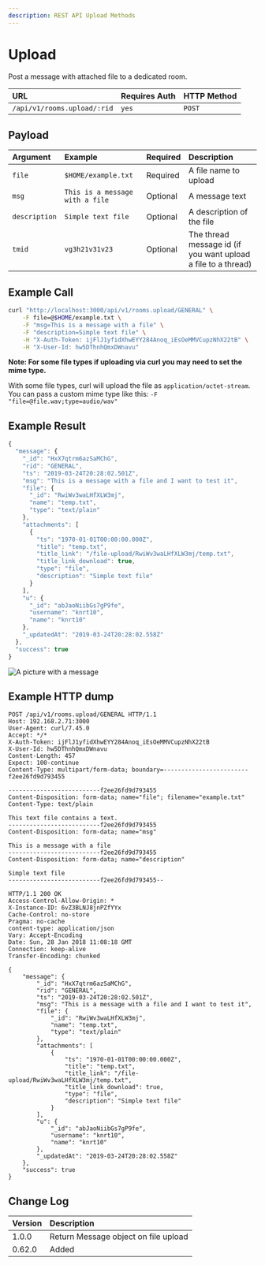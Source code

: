 ```yaml
---
description: REST API Upload Methods
---
```


# Upload

Post a message with attached file to a dedicated room.

| URL | Requires Auth | HTTP Method |
| :--- | :--- | :--- |
| `/api/v1/rooms.upload/:rid` | `yes` | `POST` |

## Payload

| Argument | Example | Required | Description |
| :--- | :--- | :--- | :--- |
| `file` | `$HOME/example.txt` | Required | A file name to upload |
| `msg` | `This is a message with a file` | Optional | A message text |
| `description` | `Simple text file` | Optional | A description of the file |
| `tmid` | `vg3h21v31v23` | Optional | The thread message id \(if you want upload a file to a thread\) |

## Example Call

```bash
curl "http://localhost:3000/api/v1/rooms.upload/GENERAL" \
    -F file=@$HOME/example.txt \
    -F "msg=This is a message with a file" \
    -F "description=Simple text file" \
    -H "X-Auth-Token: ijFlJ1yfidXhwEYY284Anoq_iEsOeMMVCupzNhX22tB" \
    -H "X-User-Id: hw5DThnhQmxDWnavu"
```

**Note: For some file types if uploading via curl you may need to set the mime type.**

With some file types, curl will upload the file as `application/octet-stream`. You can pass a custom mime type like this: `-F "file=@file.wav;type=audio/wav"`

## Example Result

```javascript
{
  "message": {
    "_id": "HxX7qtrm6azSaMChG",
    "rid": "GENERAL",
    "ts": "2019-03-24T20:28:02.501Z",
    "msg": "This is a message with a file and I want to test it",
    "file": {
      "_id": "RwiWv3waLHfXLW3mj",
      "name": "temp.txt",
      "type": "text/plain"
    },
    "attachments": [
      {
        "ts": "1970-01-01T00:00:00.000Z",
        "title": "temp.txt",
        "title_link": "/file-upload/RwiWv3waLHfXLW3mj/temp.txt",
        "title_link_download": true,
        "type": "file",
        "description": "Simple text file"
      }
    ],
    "u": {
      "_id": "abJaoNiibGs7gP9fe",
      "username": "knrt10",
      "name": "knrt10"
    },
    "_updatedAt": "2019-03-24T20:28:02.558Z"
  },
  "success": true
}
```

![A picture with a message](../../../../../.gitbook/assets/example.png)

## Example HTTP dump

```text
POST /api/v1/rooms.upload/GENERAL HTTP/1.1
Host: 192.168.2.71:3000
User-Agent: curl/7.45.0
Accept: */*
X-Auth-Token: ijFlJ1yfidXhwEYY284Anoq_iEsOeMMVCupzNhX22tB
X-User-Id: hw5DThnhQmxDWnavu
Content-Length: 457
Expect: 100-continue
Content-Type: multipart/form-data; boundary=------------------------f2ee26fd9d793455

--------------------------f2ee26fd9d793455
Content-Disposition: form-data; name="file"; filename="example.txt"
Content-Type: text/plain

This text file contains a text.
--------------------------f2ee26fd9d793455
Content-Disposition: form-data; name="msg"

This is a message with a file
--------------------------f2ee26fd9d793455
Content-Disposition: form-data; name="description"

Simple text file
--------------------------f2ee26fd9d793455--

HTTP/1.1 200 OK
Access-Control-Allow-Origin: *
X-Instance-ID: 6vZ3BLNJ8jnPZfYYx
Cache-Control: no-store
Pragma: no-cache
content-type: application/json
Vary: Accept-Encoding
Date: Sun, 28 Jan 2018 11:08:18 GMT
Connection: keep-alive
Transfer-Encoding: chunked

{
    "message": {
        "_id": "HxX7qtrm6azSaMChG",
        "rid": "GENERAL",
        "ts": "2019-03-24T20:28:02.501Z",
        "msg": "This is a message with a file and I want to test it",
        "file": {
            "_id": "RwiWv3waLHfXLW3mj",
            "name": "temp.txt",
            "type": "text/plain"
        },
        "attachments": [
            {
                "ts": "1970-01-01T00:00:00.000Z",
                "title": "temp.txt",
                "title_link": "/file-upload/RwiWv3waLHfXLW3mj/temp.txt",
                "title_link_download": true,
                "type": "file",
                "description": "Simple text file"
            }
        ],
        "u": {
            "_id": "abJaoNiibGs7gP9fe",
            "username": "knrt10",
            "name": "knrt10"
        },
        "_updatedAt": "2019-03-24T20:28:02.558Z"
    },
    "success": true
}
```

## Change Log

| Version | Description |
| :--- | :--- |
| 1.0.0 | Return Message object on file upload |
| 0.62.0 | Added |

